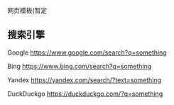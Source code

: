 网页模板(暂定

## 搜索引擎

Google https://www.google.com/search?q=something

Bing https://www.bing.com/search?q=something

Yandex https://yandex.com/search/?text=something

DuckDuckgo https://duckduckgo.com/?q=something

